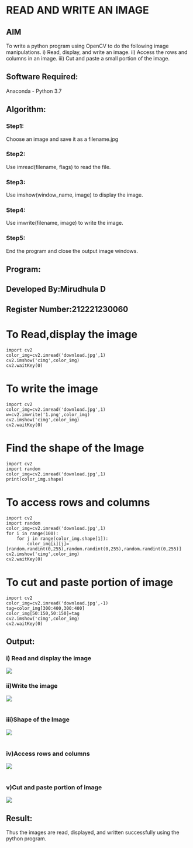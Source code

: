 # READ AND WRITE AN IMAGE
## AIM
To write a python program using OpenCV to do the following image manipulations.
i) Read, display, and write an image.
ii) Access the rows and columns in an image.
iii) Cut and paste a small portion of the image.

## Software Required:
Anaconda - Python 3.7
## Algorithm:
### Step1:
Choose an image and save it as a filename.jpg
### Step2:
Use imread(filename, flags) to read the file.
### Step3:
Use imshow(window_name, image) to display the image.
### Step4:
Use imwrite(filename, image) to write the image.
### Step5:
End the program and close the output image windows.
## Program:

## Developed By:Mirudhula D
## Register Number:212221230060
# To Read,display the image
```
import cv2
color_img=cv2.imread('download.jpg',1)
cv2.imshow('cimg',color_img)
cv2.waitKey(0)
```

# To write the image
```
import cv2
color_img=cv2.imread('download.jpg',1)
w=cv2.imwrite('1.png',color_img)
cv2.imshow('cimg',color_img)
cv2.waitKey(0)
```
# Find the shape of the Image
```
import cv2
import random
color_img=cv2.imread('download.jpg',1)
print(color_img.shape)
```
# To access rows and columns
```
import cv2
import random
color_img=cv2.imread('download.jpg',1)
for i in range(100):
    for j in range(color_img.shape[1]):
        color_img[i][j]=[random.randint(0,255),random.randint(0,255),random.randint(0,255)]
cv2.imshow('cimg',color_img)
cv2.waitKey(0)
```
# To cut and paste portion of image
```
import cv2
color_img=cv2.imread('download.jpg',-1)
tag=color_img[300:400,300:400]
color_img[50:150,50:150]=tag
cv2.imshow('cimg',color_img)
cv2.waitKey(0)
```
## Output:

### i) Read and display the image
![](1.PNG)
### ii)Write the image
![](2.PNG)
<br>
<br>

### iii)Shape of the Image
![](3.PNG)
<br>
<br>

### iv)Access rows and columns
![](4.png)
<br>
<br>

### v)Cut and paste portion of image

![](5.PNG)

## Result:
Thus the images are read, displayed, and written successfully using the python program.



